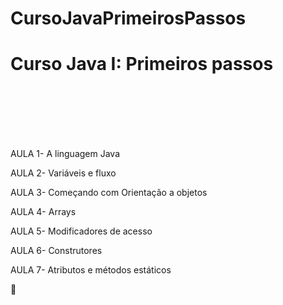 # CursoJavaPrimeirosPassos
<meta charset="utf-8">
<h1>Curso Java I: Primeiros passos</h1><br><br><br><br><br>


AULA 1- A linguagem Java<br>

AULA 2- Variáveis e fluxo<br>

AULA 3- Começando com Orientação a objetos<br>

AULA 4- Arrays<br>

AULA 5- Modificadores de acesso<br>

AULA 6- Construtores<br>

AULA 7- Atributos e métodos estáticos<br>

:clap:
